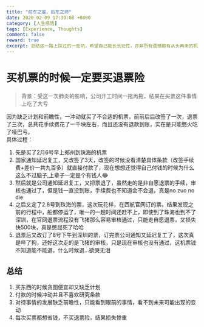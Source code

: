 ```yaml
---
title: "前车之鉴，后车之师"
date: 2020-02-09 17:30:08 +0800
category: [人生感悟]
tags: [Experience, Thoughts]
comment: false
reward: true
excerpt: 总结这一路上踩过的一些坑，希望自己能长长记性，并非所有遗憾都有从头再来的机会。
---
```


# 买机票的时候一定要买退票险
>背景：受这一次肺炎的影响，公司开工时间一拖再拖，结果在买票这件事情上吃了大亏

因为缺乏计划和前瞻性，一冲动就买了不合适的机票，前前后后改签了一次，退票了三次，总共花手续费花了一千块左右，而且还没有退款到账，实在是只能憋火吃了哑巴亏。  
具体过程：  
1. 先是买了2月6号早上郑州到珠海的机票
2. 国家通知延迟复工，又改签了3天，改签的时候没看清楚具体条款（改签手续费+差价一共九百多）就直接付款了，现在想想还觉得自己付钱的时候为什么这么不过脑子,上辈子一定是个有钱人😂
3. 然后就是公司通知延迟复工，又把票退了，虽然走的是非自愿退票的手续，审核也通过了，但是钱一直没到账，手续费也不知道会不会退，真是no zuo no die
4. 之后又定了2.8号到珠海的票，这次玩花样，在西航官网订的票，结果发现之前的行程中，船都停运了，唯一的一趟时间还赶不上，即使到了珠海也到不了深圳，在官网退票流程没有飞猪那么容易审核通过，只能走自愿退票，又损失快500块，真是憋屈死了哈哈
5. 退票后又改订了8号下午到深圳的票，订完票公司通知又延迟复工了，这次真是哔了狗，还好这次走的是飞猪的审核，只是现在审核也没有通过，这机票钱不知道能不能退，什么时候退...欲哭无泪

## 总结
1. 买东西的时候贪图便宜却又缺乏计划
2. 付款的时候冲动并且不喜欢研究条款
3. 对待事情的发展缺乏前瞻性，只能看到眼前的事情，看不到未来可能出现的变动
4. 每次买票都想省钱，不买退票险，结果损失惨重
